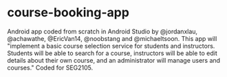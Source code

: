 # course-booking-app
Android app coded from scratch in Android Studio by @jordanxlau, @achawathe, @EricVan14, @noobstang and @michaeltsoon. This app will "implement a basic course selection service for students and instructors. Students will be able to search for a course, instructors will be able to edit details about their own course, and an administrator will manage users and courses." Coded for SEG2105.
